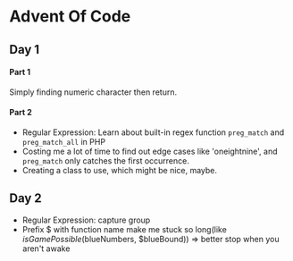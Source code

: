 # Advent Of Code

## Day 1
#### Part 1
Simply finding numeric character then return. 
#### Part 2
- Regular Expression: Learn about built-in regex function `preg_match` and `preg_match_all` in PHP  
- Costing me a lot of time to find out edge cases like 'oneightnine', and `preg_match` only catches the first occurrence.
- Creating a class to use, which might be nice, maybe.

## Day 2
- Regular Expression: capture group
- Prefix $ with function name make me stuck so long(like $isGamePossible($blueNumbers, $blueBound)) => better stop when you aren't awake